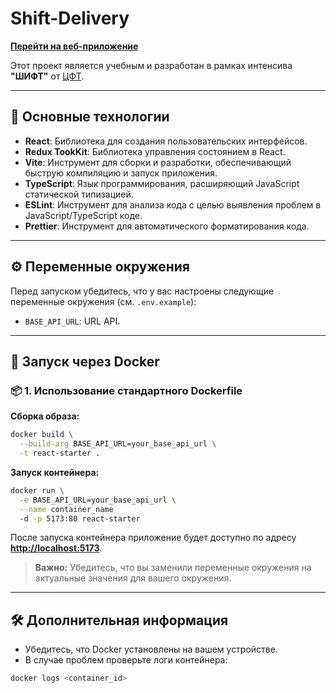 # Shift-Delivery

**[Перейти на веб-приложение](https://shift-delivery.igniz.ru/)**

Этот проект является учебным и разработан в рамках интенсива **"ШИФТ"** от [ЦФТ](https://www.cft.ru/).

---

## 🚀 **Основные технологии**

- **React**: Библиотека для создания пользовательских интерфейсов.
- **Redux TookKit**: Библиотека управления состоянием в React.
- **Vite**: Инструмент для сборки и разработки, обеспечивающий быструю компиляцию и запуск приложения.
- **TypeScript**: Язык программирования, расширяющий JavaScript статической типизацией.
- **ESLint**: Инструмент для анализа кода с целью выявления проблем в JavaScript/TypeScript коде.
- **Prettier**: Инструмент для автоматического форматирования кода.

---

## ⚙️ **Переменные окружения**

Перед запуском убедитесь, что у вас настроены следующие переменные окружения (см. `.env.example`):

- `BASE_API_URL`: URL API.

---

## 🐳 **Запуск через Docker**

### 📦 **1. Использование стандартного Dockerfile**

**Сборка образа:**

```bash
docker build \
  --build-arg BASE_API_URL=your_base_api_url \
  -t react-starter .
```

**Запуск контейнера:**

```bash
docker run \
  -e BASE_API_URL=your_base_api_url \
  --name container_name
  -d -p 5173:80 react-starter
```

После запуска контейнера приложение будет доступно по адресу **[http://localhost:5173](http://localhost:5173)**.

> **Важно:** Убедитесь, что вы заменили переменные окружения на актуальные значения для вашего окружения.

---

## 🛠️ **Дополнительная информация**

- Убедитесь, что Docker установлены на вашем устройстве.
- В случае проблем проверьте логи контейнера:

```bash
docker logs <container_id>
```
